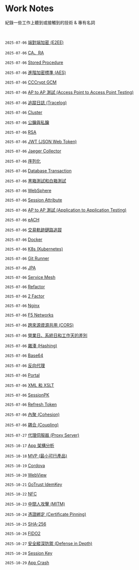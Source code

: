 # Work Notes

紀錄一些工作上聽到或接觸到的技術 & 專有名詞

<br />

`2025-07-06` [端對端加密 (E2EE)](https://github.com/Charmying/Notes-Work/issues/1)

`2025-07-06` [CA、RA](https://github.com/Charmying/Notes-Work/issues/2)

`2025-07-06` [Stored Procedure](https://github.com/Charmying/Notes-Work/issues/3)

`2025-07-06` [進階加密標準 (AES)](https://github.com/Charmying/Notes-Work/issues/4)

`2025-07-06` [CCCrypt GCM](https://github.com/Charmying/Notes-Work/issues/5)

`2025-07-06` [AP to AP 測試 (Access Point to Access Point Testing)](https://github.com/Charmying/Notes-Work/issues/6)

`2025-07-06` [追蹤日誌 (Tracelog)](https://github.com/Charmying/Notes-Work/issues/7)

`2025-07-06` [Cluster](https://github.com/Charmying/Notes-Work/issues/8)

`2025-07-06` [公鑰與私鑰](https://github.com/Charmying/Notes-Work/issues/9)

`2025-07-06` [RSA](https://github.com/Charmying/Notes-Work/issues/10)

`2025-07-06` [JWT (JSON Web Token)](https://github.com/Charmying/Notes-Work/issues/11)

`2025-07-06` [Jaeger Collector](https://github.com/Charmying/Notes-Work/issues/12)

`2025-07-06` [序列化](https://github.com/Charmying/Notes-Work/issues/13)

`2025-07-06` [Database Transaction](https://github.com/Charmying/Notes-Work/issues/14)

`2025-07-06` [黑箱測試和白箱測試](https://github.com/Charmying/Notes-Work/issues/15)

`2025-07-06` [WebSphere](https://github.com/Charmying/Notes-Work/issues/16)

`2025-07-06` [Session Attribute](https://github.com/Charmying/Notes-Work/issues/17)

`2025-07-06` [AP to AP 測試 (Application to Application Testing)](https://github.com/Charmying/Notes-Work/issues/18)

`2025-07-06` [eACH](https://github.com/Charmying/Notes-Work/issues/19)

`2025-07-06` [交易軌跡鏈路追蹤](https://github.com/Charmying/Notes-Work/issues/20)

`2025-07-06` [Docker](https://github.com/Charmying/Notes-Work/issues/21)

`2025-07-06` [K8s (Kubernetes)](https://github.com/Charmying/Notes-Work/issues/22)

`2025-07-06` [Git Runner](https://github.com/Charmying/Notes-Work/issues/23)

`2025-07-06` [JPA](https://github.com/Charmying/Notes-Work/issues/24)

`2025-07-06` [Service Mesh](https://github.com/Charmying/Notes-Work/issues/25)

`2025-07-06` [Refactor](https://github.com/Charmying/Notes-Work/issues/26)

`2025-07-06` [2 Factor](https://github.com/Charmying/Notes-Work/issues/27)

`2025-07-06` [Nginx](https://github.com/Charmying/Notes-Work/issues/28)

`2025-07-06` [F5 Networks](https://github.com/Charmying/Notes-Work/issues/29)

`2025-07-06` [跨來源資源共用 (CORS)](https://github.com/Charmying/Notes-Work/issues/30)

`2025-07-06` [營業日、系統日和工作天的差別](https://github.com/Charmying/Notes-Work/issues/31)

`2025-07-06` [雜湊 (Hashing)](https://github.com/Charmying/Notes-Work/issues/32)

`2025-07-06` [Base64](https://github.com/Charmying/Notes-Work/issues/33)

`2025-07-06` [反向代理](https://github.com/Charmying/Notes-Work/issues/34)

`2025-07-06` [Portal](https://github.com/Charmying/Notes-Work/issues/35)

`2025-07-06` [XML 和 XSLT](https://github.com/Charmying/Notes-Work/issues/36)

`2025-07-06` [SessionPK](https://github.com/Charmying/Notes-Work/issues/37)

`2025-07-06` [Refresh Token](https://github.com/Charmying/Notes-Work/issues/38)

`2025-07-06` [內聚 (Cohesion)](https://github.com/Charmying/Notes-Work/issues/39)

`2025-07-06` [耦合 (Coupling)](https://github.com/Charmying/Notes-Work/issues/40)

`2025-07-27` [代理伺服器 (Proxy Server)](https://github.com/Charmying/Notes-Work/issues/41)

`2025-10-17` [App 架構分析](https://github.com/Charmying/Notes-Work/issues/42)

`2025-10-18` [MVP (最小可行產品)](https://github.com/Charmying/Notes-Work/issues/43)

`2025-10-19` [Cordova](https://github.com/Charmying/Notes-Work/issues/44)

`2025-10-20` [WebView](https://github.com/Charmying/Notes-Work/issues/45)

`2025-10-21` [GoTrust IdemKey](https://github.com/Charmying/Notes-Work/issues/46)

`2025-10-22` [NFC](https://github.com/Charmying/Notes-Work/issues/47)

`2025-10-23` [中間人攻擊 (MITM)](https://github.com/Charmying/Notes-Work/issues/48)

`2025-10-24` [憑證綁定 (Certificate Pinning)](https://github.com/Charmying/Notes-Work/issues/49)

`2025-10-25` [SHA-256](https://github.com/Charmying/Notes-Work/issues/50)

`2025-10-26` [FIDO2](https://github.com/Charmying/Notes-Work/issues/51)

`2025-10-27` [安全縱深防禦 (Defense in Depth)](https://github.com/Charmying/Notes-Work/issues/52)

`2025-10-28` [Session Key](https://github.com/Charmying/Notes-Work/issues/53)

`2025-10-29` [App Crash](https://github.com/Charmying/Notes-Work/issues/54)
